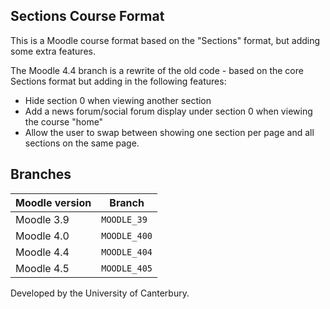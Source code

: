 ## Sections Course Format

This is a Moodle course format based on the "Sections" format, but adding some extra features.

The Moodle 4.4 branch is a rewrite of the old code - based on the core Sections format but adding in the following features:
  * Hide section 0 when viewing another section
  * Add a news forum/social forum display under section 0 when viewing the course "home"
  * Allow the user to swap between showing one section per page and all sections on the same page.

## Branches

| Moodle version    | Branch             |
| ----------------- | ------------------ |
| Moodle 3.9        | `MOODLE_39`        |
| Moodle 4.0        | `MOODLE_400`       |
| Moodle 4.4        | `MOODLE_404`       |
| Moodle 4.5        | `MOODLE_405`       |

Developed by the University of Canterbury.
